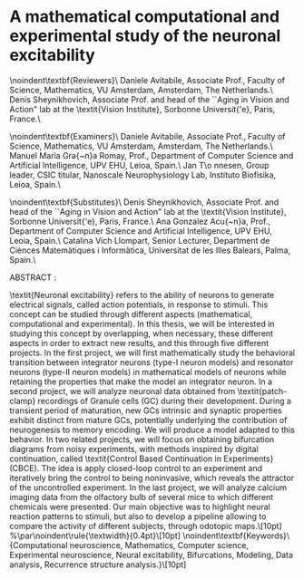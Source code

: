 # A mathematical computational and experimental study of the neuronal excitability


\noindent\textbf{Reviewers}\\
Daniele Avitabile, Associate Prof., Faculty of Science, Mathematics, VU Amsterdam, Amsterdam, The Netherlands.\\
Denis Sheynikhovich, Associate Prof. and head of the ``Aging in Vision and Action" lab at the \textit{Vision Institute}, Sorbonne Universit{\'e}, Paris, France.\\

\noindent\textbf{Examiners}\\
Daniele Avitabile, Associate Prof., Faculty of Science, Mathematics, VU Amsterdam, Amsterdam, The Netherlands.\\
Manuel Maria Gra{\~n}a Romay, Prof., Department of Computer Science and Artificial Intelligence, UPV EHU, Leioa, Spain.\\
Jan T\o nnesen, Group leader, CSIC titular, Nanoscale Neurophysiology Lab, Instituto Biofisika, Leioa, Spain.\\

\noindent\textbf{Substitutes}\\
Denis Sheynikhovich, Associate Prof. and head of the ``Aging in Vision and Action" lab at the \textit{Vision Institute}, Sorbonne Universit{\'e}, Paris, France.\\
Ana Gonzalez Acu{\~n}a, Prof., Department of Computer Science and Artificial Intelligence, UPV EHU, Leoia, Spain.\\
Catalina Vich Llompart, Senior Lecturer, Department de Ciènces Matemàtiques i Informàtica, Universitat de les Illes Balears, Palma, Spain.\\

ABSTRACT :

\textit{Neuronal excitability} refers to the ability of neurons to generate electrical signals, called action potentials, in response to stimuli. This concept can be studied through different aspects (mathematical, computational and experimental). In this thesis, we will be interested in studying this concept by overlapping, when necessary, these different aspects in order to extract new results, and this through five different projects. In the first project, we will first mathematically study the behavioral transition between integrator neurons (type-I neuron models) and resonator neurons (type-II neuron models) in mathematical models of neurons while retaining the properties that make the model an integrator neuron. In a second project, we will analyze neuronal data obtained from \textit{patch-clamp} recordings of Granule cells (GC) during their development. During a transient period of maturation, new GCs intrinsic and synaptic properties exhibit distinct from mature GCs, potentially underlying the contribution of neurogenesis to memory encoding. We will produce a model adapted to this behavior. In two related projects, we will focus on obtaining bifurcation diagrams from noisy experiments, with methods inspired by digital continuation, called \textit{Control Based Continuation in Experiments} (CBCE). The idea is apply closed-loop control to an experiment and iteratively bring the control to being noninvasive, which reveals the attractor of the uncontrolled experiment. In the last project, we will analyze calcium imaging data from the olfactory bulb of several mice to which different chemicals were presented. Our main objective was to highlight neural reaction patterns to stimuli, but also to develop a pipeline allowing to compare the activity of different subjects, through odotopic maps.\\[10pt]
%\par\noindent\rule{\textwidth}{0.4pt}\\[10pt]
\noindent\textbf{Keywords}\\
{Computational neuroscience, Mathematics, Computer science, Experimental neuroscience, Neural excitability, Bifurcations, Modeling, Data analysis, Recurrence structure analysis.}\\[10pt]

